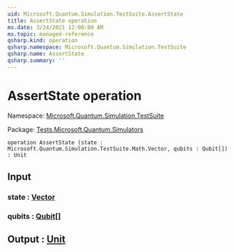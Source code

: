 ```yaml
---
uid: Microsoft.Quantum.Simulation.TestSuite.AssertState
title: AssertState operation
ms.date: 3/24/2021 12:00:00 AM
ms.topic: managed-reference
qsharp.kind: operation
qsharp.namespace: Microsoft.Quantum.Simulation.TestSuite
qsharp.name: AssertState
qsharp.summary: ''
---
```


# AssertState operation

Namespace: [Microsoft.Quantum.Simulation.TestSuite](xref:Microsoft.Quantum.Simulation.TestSuite)

Package: [Tests.Microsoft.Quantum.Simulators](https://nuget.org/packages/Tests.Microsoft.Quantum.Simulators)




```qsharp
operation AssertState (state : Microsoft.Quantum.Simulation.TestSuite.Math.Vector, qubits : Qubit[]) : Unit
```


## Input

### state : [Vector](xref:Microsoft.Quantum.Simulation.TestSuite.Math.Vector)




### qubits : [Qubit](xref:microsoft.quantum.lang-ref.qubit)[]





## Output : [Unit](xref:microsoft.quantum.lang-ref.unit)

